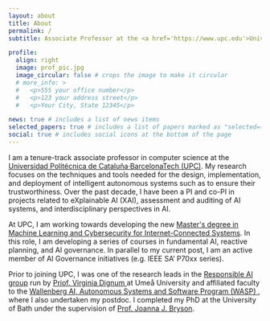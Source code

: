 ```yaml
---
layout: about
title: About
permalink: /
subtitle: Associate Professor at the <a href='https://www.upc.edu'>Universidad Politécnica de Cataluña·BarcelonaTech - UPC</a>

profile:
  align: right
  image: prof_pic.jpg
  image_circular: false # crops the image to make it circular
  # more_info: >
  #   <p>555 your office number</p>
  #   <p>123 your address street</p>
  #   <p>Your City, State 12345</p>

news: true # includes a list of news items
selected_papers: true # includes a list of papers marked as "selected={true}"
social: true # includes social icons at the bottom of the page
---
```

I am a tenure-track associate professor in computer science at the <a href="https://www.upc.edu/en?set_language=en">Universidad Politécnica de Cataluña·BarcelonaTech (UPC)</a>. My research focuses on the techniques and tools needed for the design, implementation, and deployment of intelligent autonomous systems such as to ensure their trustworthiness. Over the past decade, I have been a PI and co-PI in projects related to eXplainable AI (XAI), assessment and auditing of AI systems, and interdisciplinary perspectives in AI.

At UPC, I am working towards developing the new <a href="https://www.upc.edu/en/masters/machine-learning-and-cybersecurity-for-internet-connected-systems">Master's degree in Machine Learning and Cybersecurity for Internet-Connected Systems</a>. In this role, I am developing a series of courses in fundamental AI, reactive planning, and AI governance. In parallel to my current post, I am an active member of AI Governance initiatives (e.g. IEEE SA’ P70xx series). 

Prior to joining UPC, I was one of the research leads in the <a href="https://www.umu.se/en/research/groups/responsible-artificial-intelligence/">Responsible AI group</a> run by <a href="https://people.cs.umu.se/virginia/">Priof. Virginia Dignum </a> at Umeå University and affiliated faculty to the <a href="http://wasp-sweden.org"> Wallenberg AI, Autonomous Systems and Software Program (WASP) </a>, where I also undertaken my postdoc. I completed my PhD at the University of Bath under the supervision of <a href="https://www.joannajbryson.org/">Prof. Joanna J. Bryson</a>.

<!-- Write your biography here. Tell the world about yourself. Link to your favorite [subreddit](http://reddit.com). You can put a picture in, too. The code is already in, just name your picture `prof_pic.jpg` and put it in the `img/` folder. -->

<!-- Put your address / P.O. box / other info right below your picture. You can also disable any of these elements by editing `profile` property of the YAML header of your `_pages/about.md`. Edit `_bibliography/papers.bib` and Jekyll will render your [publications page](/al-folio/publications/) automatically. -->

<!-- Link to your social media connections, too. This theme is set up to use [Font Awesome icons](https://fontawesome.com/) and [Academicons](https://jpswalsh.github.io/academicons/), like the ones below. Add your Facebook, Twitter, LinkedIn, Google Scholar, or just disable all of them. -->
